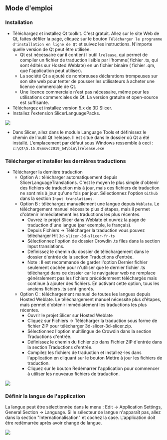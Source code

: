 ## Mode d'emploi

### Installation

- Téléchargez et installez Qt toolkit. C'est gratuit. Allez sur le site Web de Qt, faites défiler la page, cliquez sur le bouton `Télécharger le programme d'installation en ligne de Qt` et suivez les instructions. N'importe quelle version de Qt peut être utilisée.
  - Qt est nécessaire car il contient l'outil `lrelease`, qui permet de compiler un fichier de traduction lisible par l'homme( fichier .ts, qui sont édités sur Hosted Weblate) en un fichier binaire ( fichier .qm, que l'application peut utiliser).
  - La société Qt a ajouté de nombreuses déclarations trompeuses sur son site web pour tenter de pousser les utilisateurs à acheter une licence commerciale de Qt.
  - Une licence commerciale n'est pas nécessaire, même pour les utilisations commerciales de Qt. La version gratuite et open-source est suffisante.
- Téléchargez et installez version 5.x de 3D Slicer.
- Installez l'extension SlicerLanguagePacks.

![](Docs/ExtensionInstall.png)

- Dans Slicer, allez dans le module Language Tools et définissez le chemin de l'outil Qt lrelease. Il est situé dans le dossier où Qt a été installé.
L'emplacement par défaut sous Windows ressemble à ceci : `c:\Qt\5.15.0\msvc2019_64\bin\lrelease.exe`


### Télécharger et installer les dernières traductions

- Télécharger la dernière traduction
  - Option A : télécharger automatiquement depuis SlicerLanguageTranslations. C'est le moyen le plus simple d'obtenir des fichiers de traduction mis à jour, mais ces fichiers de traduction ne sont mis à jour qu'une fois par jour. Sélectionnez l'option `Github` dans la section `Input translations`.
  - Option B : téléchargez manuellement une langue depuis `Weblate`. Le téléchargement manuel nécessite plus d'étapes, mais il permet d'obtenir immédiatement les traductions les plus récentes.
    - Ouvrez le projet Slicer dans Weblate et ouvrez la page de traduction d'une langue (par exemple, le français).
    - Depuis Fichiers → Télécharger la traduction vous pouvez télécharger Hit `3d-slicer-3d-slicer-fr-ts`
    - Sélectionnez l'option de dossier Crowdin .ts files dans la section Input translations.
    - Définissez le chemin du dossier de téléchargement dans le dossier d'entrée de la section Traductions d'entrée.
    - Note : Il est recommandé de garder l'option Dernier fichier seulement cochée pour n'utiliser que le dernier fichier .ts téléchargé dans ce dossier car le navigateur web ne remplace généralement pas les fichiers précédemment téléchargés mais continue à ajouter des fichiers. En activant cette option, tous les anciens fichiers .ts sont ignorés.
  - Option C : téléchargement manuel de toutes les langues depuis Hosted Weblate. Le téléchargement manuel nécessite plus d'étapes, mais permet d'obtenir immédiatement les traductions les plus récentes.
    - Ouvrir le projet Slicer sur Hosted Weblate
    - Cliquez sur Fichiers → Télécharger la traduction sous forme de fichier ZIP pour télécharger 3d-slicer-3d-slicer.zip.
    - Sélectionnez l'option multilingue de Crowdin dans la section Traductions d'entrée.
    - Définissez le chemin du fichier zip dans Fichier ZIP d'entrée dans la section Traductions d'entrée.
    - Compilez les fichiers de traduction et installez-les dans l'application en cliquant sur le bouton Mettre à jour les fichiers de traduction.
    - Cliquez sur le bouton Redémarrer l'application pour commencer à utiliser les nouveaux fichiers de traduction.

![](Docs/LanguageTools.png)

### Définir la langue de l'application

La langue peut être sélectionnée dans le menu : Edit -> Application Settings, General Section -> Language. Si le sélecteur de langue n'apparaît pas, allez dans la section "Internationalisation" et cochez la case. L'application doit être redémarrée après avoir changé de langue.

![](Docs/LanguageSelector.png)
